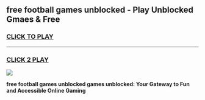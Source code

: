 
## free football games unblocked - Play Unblocked Gmaes & Free
<h3>
<a href="https://news.freeplayer.one?title=free_football_games_unblocked&ref=23F">CLICK TO PLAY</a></h3>
<hr>

<h3>
<a href="https://news.freeplayer.one?title=free_football_games_unblocked&ref=23F">CLICK 2 PLAY</a>
  
</h3>

<a href="https://news.freeplayer.one?title=free_football_games_unblocked&ref=23F/"><img src="https://clearcache.store/games.png"></a>


**free football games unblocked games unblocked: Your Gateway to Fun and Accessible Online Gaming**
